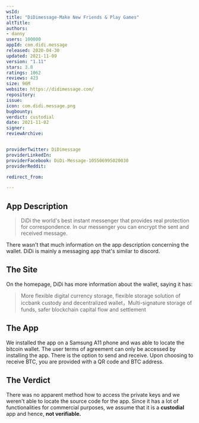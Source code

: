 ```yaml
---
wsId: 
title: "DiDimessage-Make New Friends & Play Games"
altTitle: 
authors:
- danny
users: 100000
appId: com.didi.message
released: 2020-04-30
updated: 2021-11-09
version: "1.11"
stars: 3.8
ratings: 1062
reviews: 423
size: 96M
website: https://didimessage.com/
repository: 
issue: 
icon: com.didi.message.png
bugbounty: 
verdict: custodial
date: 2021-11-02
signer: 
reviewArchive:


providerTwitter: DiDimessage
providerLinkedIn: 
providerFacebook: DiDi-Message-105506995020030
providerReddit: 

redirect_from:

---
```



## App Description

> DiDi the world's best instant messenger that provides real protection for correspondence. In our messenger you can encrypt the sent and received message.

There wasn't that much information on the app description concerning the wallet. DiDi is mainly a messaging app that's similar to discord. 


## The Site

On the homepage, DiDi has more information about the wallet, saying it has:

> More flexible digital currency storage, flexible storage solution of iccbank custody and decentralized wallet，Multi-signature storage of funds, safer blockchain capital flow and settlement

 
## The App

We installed the app on a Samsung A11 phone and was able to locate the bitcoin wallet. The user terms of agreement can only be accessed by installing the app. There is the option to send and receive. Upon choosing to receive BTC, you are provided with a QR code and BTC address.


## The Verdict

There was no apparent method how to access the private keys and we weren't able to locate the source code for the app. Since it has a lot of functionalities for commercial purposes, we assume that it is a **custodial** app and hence, **not verifiable.**

